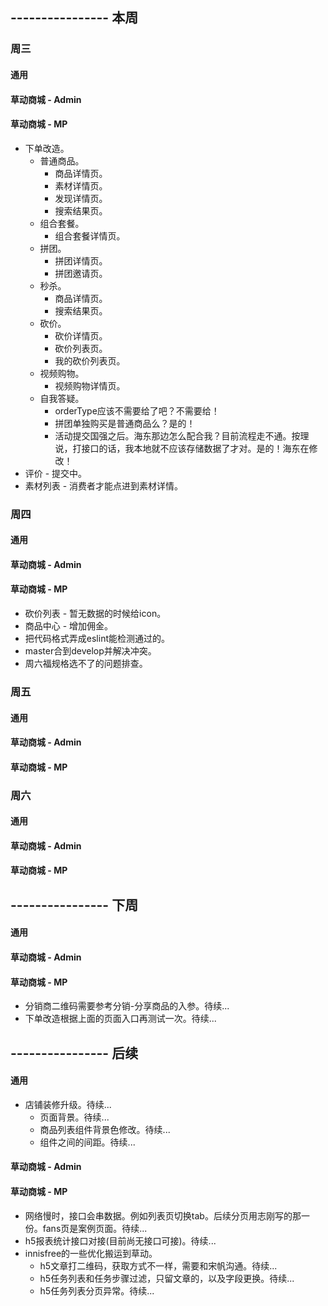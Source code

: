 ## ---------------- 本周

### 周三
#### 通用
#### 草动商城 - Admin
#### 草动商城 - MP
* 下单改造。
  - 普通商品。
    - 商品详情页。
    - 素材详情页。
    - 发现详情页。
    - 搜索结果页。
  - 组合套餐。
    - 组合套餐详情页。
  - 拼团。
    - 拼团详情页。
    - 拼团邀请页。
  - 秒杀。
    - 商品详情页。
    - 搜索结果页。
  - 砍价。
    - 砍价详情页。
    - 砍价列表页。
    - 我的砍价列表页。
  - 视频购物。
    - 视频购物详情页。
  - 自我答疑。
    - orderType应该不需要给了吧？不需要给！
    - 拼团单独购买是普通商品么？是的！
    - 活动提交国强之后。海东那边怎么配合我？目前流程走不通。按理说，打接口的话，我本地就不应该存储数据了才对。是的！海东在修改！
* 评价 - 提交中。
* 素材列表 - 消费者才能点进到素材详情。

### 周四
#### 通用
#### 草动商城 - Admin
#### 草动商城 - MP
* 砍价列表 - 暂无数据的时候给icon。
* 商品中心 - 增加佣金。
* 把代码格式弄成eslint能检测通过的。
* master合到develop并解决冲突。
* 周六福规格选不了的问题排查。

### 周五
#### 通用
#### 草动商城 - Admin
#### 草动商城 - MP

### 周六
#### 通用
#### 草动商城 - Admin
#### 草动商城 - MP

## ---------------- 下周
#### 通用
#### 草动商城 - Admin
#### 草动商城 - MP
* 分销商二维码需要参考分销-分享商品的入参。待续...
* 下单改造根据上面的页面入口再测试一次。待续...

## ---------------- 后续
#### 通用
* 店铺装修升级。待续...
  - 页面背景。待续...
  - 商品列表组件背景色修改。待续...
  - 组件之间的间距。待续...
#### 草动商城 - Admin
#### 草动商城 - MP
* 网络慢时，接口会串数据。例如列表页切换tab。后续分页用志刚写的那一份。fans页是案例页面。待续...
* h5报表统计接口对接(目前尚无接口可接)。待续...
* innisfree的一些优化搬运到草动。
  - h5文章打二维码，获取方式不一样，需要和宋帆沟通。待续...
  - h5任务列表和任务步骤过滤，只留文章的，以及字段更换。待续...
  - h5任务列表分页异常。待续...
